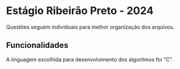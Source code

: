 # Estágio Ribeirão Preto - 2024

Questões seguem individuais para melhor organização dos arquivos.

## Funcionalidades

A linguagem escolhida para desenvolvimento dos algoritmos foi "C".
